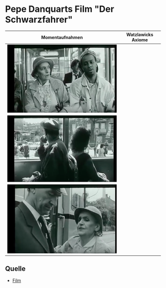 # Pepe Danquarts Film "Der Schwarzfahrer"

|Momentaufnahmen|Watzlawicks Axiome|
|-|-|
|![Empty](Bilder/B_1.png)||
|![Empty](Bilder/B_2.png)||
|![Empty](Bilder/B_3.png)||

## Quelle

+ [Film](https://www.youtube.com/watch?v=nWnSv0MMTns)
